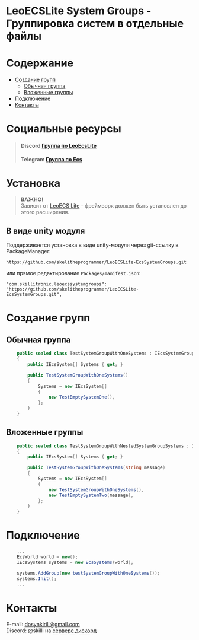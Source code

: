 # LeoECSLite System Groups - Группировка систем в отдельные файлы

# Содержание

* [Создание групп](#Создание-групп)
    * [Обычная группа](#Обычная-группа)
    * [Вложенные группы](#Вложенные-группы)
* [Подключение](#Подключение)
* [Контакты](#Контакты)

# Социальные ресурсы

> #### Discord [Группа по LeoEcsLite](https://discord.gg/5GZVde6)
> #### Telegram [Группа по Ecs](https://t.me/ecschat)

# Установка

> **ВАЖНО!**
> <br> Зависит от [LeoECS Lite](https://github.com/Leopotam/ecslite) - фреймворк должен быть установлен до этого расширения.

## В виде unity модуля

Поддерживается установка в виде unity-модуля через git-ссылку в PackageManager:

```
https://github.com/skelitheprogrammer/LeoECSLite-EcsSystemGroups.git
```

или прямое редактирование `Packages/manifest.json`:

```
"com.skillitronic.leoecssystemgroups": "https://github.com/skelitheprogrammer/LeoECSLite-EcsSystemGroups.git",
```

# Создание групп

## Обычная группа

```c#
    public sealed class TestSystemGroupWithOneSystems : IEcsSystemGroup
    {
        public IEcsSystem[] Systems { get; }

        public TestSystemGroupWithOneSystems()
        {
            Systems = new IEcsSystem[]
            {
                new TestEmptySystemOne(),
            };
        }
    }
```

## Вложенные группы

```c#
    public sealed class TestSystemGroupWithNestedSystemGroupSystems : IEcsSystemGroup
    {
        public IEcsSystem[] Systems { get; }

        public TestSystemGroupWithOneSystems(string message)
        {
            Systems = new IEcsSystem[]
            {
                new TestSystemGroupWithOneSystems(),
                new TestEmptySystemTwo(message),
            };
        }
    }
```

# Подключение

```c#
    ...
    EcsWorld world = new();
    IEcsSystems systems = new EcsSystems(world);

    systems.AddGroup(new testSystemGroupWithOneSystems());
    systems.Init();
    ...
```

# Контакты

E-mail: dosynkirill@gmail.com </br>
Discord: @skilli на [сервере дискорд](#Социальные-ресурсы)
